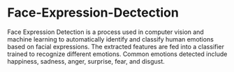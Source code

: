 # Face-Expression-Dectection
Face Expression Detection is a process used in computer vision and machine learning to automatically identify and classify human emotions based on facial expressions. The extracted features are fed into a classifier trained to recognize different emotions. Common emotions detected include happiness, sadness, anger, surprise, fear, and disgust.
